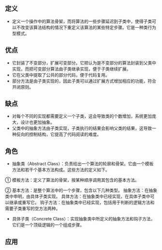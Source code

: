## 定义
- 定义一个操作中的算法骨架，而将算法的一些步骤延迟到子类中，使得子类可以不改变该算法结构的情况下重定义该算法的某些特定步骤。它是一种类行为型模式。

## 优点
- 它封装了不变部分，扩展可变部分。它把认为是不变部分的算法封装到父类中实现，而把可变部分算法由子类继承实现，便于子类继续扩展。
- 它在父类中提取了公共的部分代码，便于代码复用。
- 部分方法是由子类实现的，因此子类可以通过扩展方式增加相应的功能，符合开闭原则。

## 缺点
- 对每个不同的实现都需要定义一个子类，这会导致类的个数增加，系统更加庞大，设计也更加抽象。
- 父类中的抽象方法由子类实现，子类执行的结果会影响父类的结果，这导致一种反向的控制结构，它提高了代码阅读的难度。

## 角色
- 抽象类（Abstract Class）：负责给出一个算法的轮廓和骨架。它由一个模板方法和若干个基本方法构成。这些方法的定义如下。

① 模板方法：定义了算法的骨架，按某种顺序调用其包含的基本方法。

② 基本方法：是整个算法中的一个步骤，包含以下几种类型。
抽象方法：在抽象类中申明，由具体子类实现。
具体方法：在抽象类中已经实现，在具体子类中可以继承或重写它。
钩子方法：在抽象类中已经实现，包括用于判断的逻辑方法和需要子类重写的空方法两种。

- 具体子类（Concrete Class）：实现抽象类中所定义的抽象方法和钩子方法，它们是一个顶级逻辑的一个组成步骤。

## 应用

